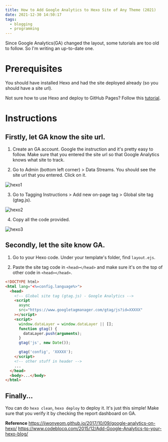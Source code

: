 ```yaml
---
title: How to Add Google Analytics to Hexo Site of Any Theme (2021)
date: 2021-12-30 14:50:17
tags:
  - blogging
  - programming
---
```


Since Google Analytics(GA) changed the layout, some tutorials are too old to follow. So I'm writing an up-to-date one.

# Prerequisites

You should have installed Hexo and had the site deployed already (so you should have a site url).

Not sure how to use Hexo and deploy to GitHub Pages? Follow this [tutorial](https://gist.github.com/btfak/18938572f5df000ebe06fbd1872e4e39).

# Instructions

## Firstly, let GA know the site url.

1. Create an GA account. Google the instruction and it's pretty easy to follow. Make sure that you entered the site url so that Google Analytics knows what site to track.

2. Go to Admin (bottom left corner) > Data Streams. You should see the site url that you entered. Click on it.

![hexo1](hexo1.jpg)

3. Go to Tagging Instructions > Add new on-page tag > Global site tag (gtag.js).

![hexo2](hexo2.jpg)

4. Copy all the code provided.

![hexo3](hexo3.jpg)

## Secondly, let the site know GA.

1. Go to your Hexo code. Under your template's folder, find `layout.ejs`.

2. Paste the site tag code in `<head></head>` and make sure it's on the top of other code in `<head></head>`.

```HTML
<!DOCTYPE html>
<html lang="<%=config.language%>">
  <head>
    <!-- Global site tag (gtag.js) - Google Analytics -->
    <script
      async
      src="https://www.googletagmanager.com/gtag/js?id=XXXXX"
    ></script>
    <script>
      window.dataLayer = window.dataLayer || [];
      function gtag() {
        dataLayer.push(arguments);
      }
      gtag('js', new Date());

      gtag('config', 'XXXXX');
    </script>
    <!-- other stuff in header -->
    ...
  </head>
  <body>...</body>
</html>
```

## Finally...

You can do `hexo clean`, `hexo deploy` to deploy it. It's just this simple! Make sure that you verify it by checking the report dashboard on GA.

**Reference**
https://jiwonyeom.github.io/2017/10/09/google-analytics-on-hexo/
https://www.codeblocq.com/2015/12/Add-Google-Analytics-to-your-hexo-blog/
